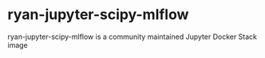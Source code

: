 # ryan-jupyter-scipy-mlflow

ryan-jupyter-scipy-mlflow is a community maintained Jupyter Docker Stack image

